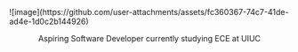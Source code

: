 <div style="align:center">
  ![image](https://github.com/user-attachments/assets/fc360367-74c7-41de-ad4e-1d0c2b144926)
</div>

<p align="center">
  Aspiring Software Developer currently studying ECE at UIUC
</p>

<!--
**DylanLee2/DylanLee2** is a ✨ _special_ ✨ repository because its `README.md` (this file) appears on your GitHub profile.
![dawson](https://user-images.githubusercontent.com/3408480/145767802-2eb8e5b4-e364-441e-9bc1-aa254f872c34.png)
[![dylan](https://user-ima![ascii-text-art]([https://github.com/user-attachments/assets/fb4210c0-d284-4d76-b9fe-ef3c37d117e1](https://github.com/user-attachments/assets/c6a6c391-d698-45d1-b37e-e31c69c19348))](https://github.com/user-attachments/assets/c6a6c391-d698-45d1-b37e-e31c69c19348)
Here are some ideas to get you started:

- 🔭 I’m currently working on ...
- 🌱 I’m currently learning ...
- 👯 I’m looking to collaborate on ...
- 🤔 I’m looking for help with ...
- 💬 Ask me about ...
- 📫 How to reach me: ...
- 😄 Pronouns: ...
- ⚡ Fun fact: ...
-->
